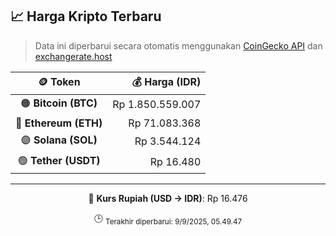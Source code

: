 

<!-- HARGA_KRIPTO -->
## 📈 Harga Kripto Terbaru

> Data ini diperbarui secara otomatis menggunakan [CoinGecko API](https://www.coingecko.com/) dan [exchangerate.host](https://exchangerate.host/)

<div align="center">

| 🪙 Token | 💰 Harga (IDR) |
|:------:|---------------:|
| 🟠 **Bitcoin (BTC)**   | Rp 1.850.559.007 |
| 🔵 **Ethereum (ETH)**  | Rp 71.083.368 |
| 🟣 **Solana (SOL)**    | Rp 3.544.124 |
| 🟢 **Tether (USDT)**   | Rp 16.480 |

---

💱 **Kurs Rupiah (USD → IDR)**: Rp 16.476

🕒 <sub>Terakhir diperbarui: 9/9/2025, 05.49.47</sub>

</div>
<!-- /HARGA_KRIPTO -->